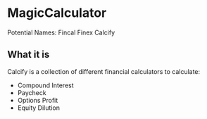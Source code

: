 # MagicCalculator

Potential Names:
Fincal
Finex
Calcify

## What it is

Calcify is a collection of different financial calculators to calculate:
- Compound Interest
- Paycheck
- Options Profit
- Equity Dilution
